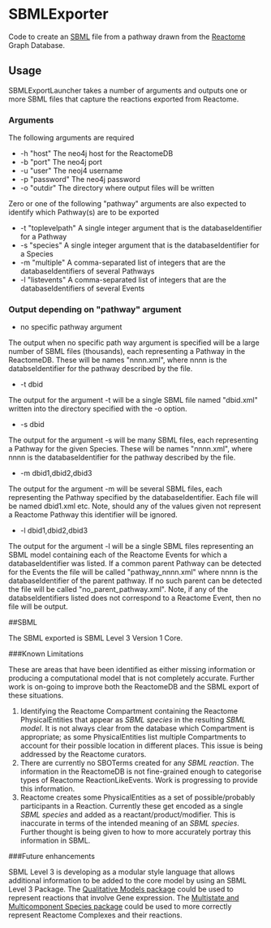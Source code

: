# SBMLExporter

Code to create an [SBML](http://sbml.org "SBML") file from a pathway drawn from the [Reactome](http://www.reactome.org/ "Reactome") Graph Database. 

## Usage

SBMLExportLauncher takes a number of arguments and outputs one or more SBML files that capture the reactions exported from Reactome.

### Arguments

The following arguments are required

- -h "host" 			The neo4j host for the ReactomeDB
- -b "port"				The neo4j port
- -u "user" 			The neoj4 username
- -p "password" 		The neo4j password
- -o "outdir"			The directory where output files will be written
 
Zero or one of the following "pathway" arguments are also expected to identify which Pathway(s) are to be exported

- -t "toplevelpath"	    A single integer argument that is the databaseIdentifier for a Pathway
- -s "species"          A single integer argument that is the databaseIdentifier for a Species
- -m "multiple"         A comma-separated list of integers that are the databaseIdentifiers of several Pathways
- -l "listevents"       A comma-separated list of integers that are the databaseIdentifiers of several Events

### Output depending on "pathway" argument

- no specific pathway argument

The output when no specific path way argument is specified will be a large number of SBML files (thousands), each representing a Pathway in the ReactomeDB. These will be names "nnnn.xml", where nnnn is the databseIdentifier for the pathway described by the file.

- -t dbid

The output for the argument -t will be a single SBML file named "dbid.xml" written into the directory specified with the -o option.

- -s dbid

The output for the argument -s will be many SBML files, each representing a Pathway for the given Species. These will be names "nnnn.xml", where nnnn is the databaseIdentifier for the pathway described by the file.

- -m dbid1,dbid2,dbid3

The output for the argument -m will be several SBML files, each representing the Pathway specified by the databaseIdentifier. Each file will be named dbid1.xml etc. Note, should any of the values given not represent a Reactome Pathway this identifier will be ignored.

- -l dbid1,dbid2,dbid3

The output for the argument -l will be a single SBML files representing an SBML model containing each of the Reactome Events for which a databaseIdentifier was listed. If a common parent Pathway can be detected for the Events the file will be called "pathway_nnnn.xml" where nnnn is the databaseIdentifier of the parent pathway. If no such parent can be detected the file will be called "no_parent_pathway.xml". Note, if any of the databseIdentifiers listed does not correspond to a Reactome Event, then no file will be output.

##SBML

The SBML exported is SBML Level 3 Version 1 Core.

###Known Limitations

These are areas that have been identified as either missing information or producing a computational model that is not completely accurate. Further work is on-going to improve both the ReactomeDB and the SBML export of these situations.

1. Identifying the Reactome Compartment containing the Reactome PhysicalEntities that appear as *SBML species* in the resulting *SBML model*. It is not always clear from the database which Compartment is appropriate; as some PhysicalEntities list multiple Compartments to account for their possible location in different places. This issue is being addressed by the Reactome curators.
2. There are currently no SBOTerms created for any *SBML reaction*. The information in the ReactomeDB is not fine-grained enough to categorise types of Reactome ReactionLikeEvents. Work is progressing to provide this information.
3. Reactome creates some PhysicalEntities as a set of possible/probably participants in a Reaction. Currently these get encoded as a single *SBML species* and added as a reactant/product/modifier. This is inaccurate in terms of the intended meaning of an *SBML species*. Further thought is being given to how to more accurately portray this information in SBML.


###Future enhancements

SBML Level 3 is developing as a modular style language that allows additional information to be added to the core model by using an SBML Level 3 Package. The [Qualitative Models package](http://sbml.org/Documents/Specifications/SBML_Level_3/Packages/qual) could be used to represent reactions that involve Gene expression. The [Multistate and Multicomponent Species package](http://sbml.org/Documents/Specifications/SBML_Level_3/Packages/multi) could be used to more correctly represent Reactome Complexes and their reactions.